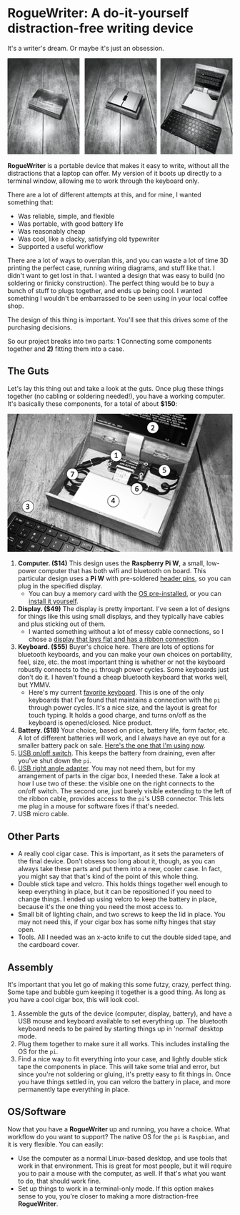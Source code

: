 # RogueWriter: A do-it-yourself distraction-free writing device

It's a writer's dream. Or maybe it's just an obsession.

![three](/_posts/img/rw_three.png)

**RogueWriter** is a portable device that makes it easy to write, without all the distractions 
that a laptop can offer. My version of it boots up directly to a terminal
window, allowing me to work through the keyboard only.

There are a lot of different attempts at this, and for mine, I wanted something that:

- Was reliable, simple, and flexible
- Was portable, with good battery life
- Was reasonably cheap 
- Was cool, like a clacky, satisfying old typewriter 
- Supported a useful workflow

There are a lot of ways to overplan this, and you can waste a lot of time 3D
printing the perfect case, running wiring diagrams, and stuff like that. 
I didn't want to get lost in that. 
I wanted a design that was easy to build (no soldering or finicky construction). 
The perfect thing would be to buy a bunch of stuff to plugs together, and
ends up being cool. I wanted something I wouldn't be embarrassed to be seen 
using in your local coffee shop.

The design of this thing is important. You'll see that this drives some of 
the purchasing decisions.

So our project breaks into two parts: **1** Connecting some components together 
and **2)** fitting them into a case.

## The Guts

Let's lay this thing out and take a look at the guts. Once plug these things
together (no cabling or soldering needed!), you have a working computer. It's basically these components, for a total of about **$150**:

![guts](img/rw_diagram.png)

1. **Computer. ($14)** This design uses the **Raspberry Pi W**, a small, low-power computer that has both wifi and bluetooth on board. This particular design uses a **Pi W** with pre-soldered [header pins](https://www.adafruit.com/product/3708), so you can plug in the specified display.
	- You can buy a memory card with the [OS pre-installed](https://www.adafruit.com/product/3259), or you can [install it yourself](https://www.raspberrypi.org/downloads/noobs/). 
2. **Display. ($49)** The display is pretty important. I've seen a lot of designs for things like this using small displays, and they typically have cables and plus sticking out of them. 
    - I wanted something without a lot of messy cable connections, so I chose a [display that lays flat and has a ribbon connection](https://www.amazon.com/gp/product/B0716RVNTS/ref=ppx_yo_dt_b_search_asin_title?ie=UTF8&psc=1).
3. **Keyboard. ($55)** Buyer's choice here. There are lots of options for
bluetooth keyboards, and you can make your own choices on portability, feel,
size, etc. the most important thing is whether or not the keyboard robustly
connects to the `pi` through power cycles. Some keyboards just don't do it.
I haven't found a cheap bluetooth keyboard that works well, but YMMV.
    - Here's my current [favorite keyboard](https://www.amazon.com/gp/product/B019PIXO78/ref=ppx_yo_dt_b_search_asin_title?ie=UTF8&psc=1). This is one of the only keyboards that I've found that maintains a connection with the `pi` through power cycles. It's a nice size, and the layout is great for touch typing. It holds a good charge, and turns on/off as the keyboard is opened/closed. Nice product.
4. **Battery. ($18)** Your choice, based on price, battery life, form factor, etc. A lot of different batteries will work, and I always have an eye out for a smaller battery pack on sale. [Here's the one that I'm using now](https://www.amazon.com/POWERADD-Pilot-2GS-High-Speed-Smartphone/dp/B00N2JBTEM/ref=sr_1_1_sspa?keywords=poweradd%2B10000).
5. [USB on/off switch](https://www.amazon.com/gp/product/B07CTHKXDW/ref=ppx_yo_dt_b_search_asin_title?ie=UTF8&psc=1). This keeps the battery from draining, even after you've shut down the `pi`.
6. [USB right angle
adapter](https://www.amazon.com/gp/product/B01C6031MA/ref=ppx_yo_dt_b_search_asin_title?ie=UTF8&psc=1).
You may not need them, but for my arrangement of parts in the cigar box,
I needed these. Take a look at how I use two of these: the visible one on the
right connects to the on/off switch. The second one, just barely visible
extending to the left of the ribbon cable, provides access to the `pi`'s USB
connector. This lets me plug in a mouse for software fixes if that's needed.
7. USB micro cable.

## Other Parts

- A really cool cigar case. This is important, as it sets the parameters of the
  final device. Don't obsess too long about it, though, as you can always take
  these parts and put them into a new, cooler case. In fact, you might say that
  that's kind of the point of this whole thing.
- Double stick tape and velcro. This holds things together well enough to keep
  everything in place, but it can be repositioned if you need to change things. I ended up using 
  velcro to keep the battery in place, because it's the one thing you need the most access to.
- Small bit of lighting chain, and two screws to keep the lid in place. You
  may not need this, if your cigar box has some nifty hinges that stay open.
- Tools. All I needed was an x-acto knife to cut the double sided tape, and the cardboard cover.

## Assembly

It's important that you let go of making this some futzy, crazy, perfect thing.
Some tape and bubble gum keeping it together is a good thing. As long as you have a cool cigar box, this will look cool.

1. Assemble the guts of the device (computer, display, battery), and have a USB mouse and keyboard available to set everything up. The bluetooth keyboard needs to be paired by starting things up in 'normal' desktop mode.
2. Plug them together to make sure it all works. This includes installing the OS for the `pi`.
3. Find a nice way to fit everything into your case, and lightly double stick tape the components in place. This will take some trial and error, but since you're not soldering or gluing, it's pretty easy to fit things in. Once you have things settled in, you can velcro the battery in place, and more permanently tape everything in place.



## OS/Software

Now that you have a **RogueWriter** up and running, you have a choice. What workflow
do you want to support? The native OS for the `pi` is `Raspbian`, and it is
very flexible. You can easily:
    
- Use the computer as a normal Linux-based desktop, and use tools that work in
  that environment. This is great for most people, but it will require you to
  pair a mouse with the computer, as well. If that's what you want to do, that
  should work fine.
- Set up things to work in a terminal-only mode. If this option makes sense to
  you, you're closer to making a more distraction-free **RogueWriter**. 


